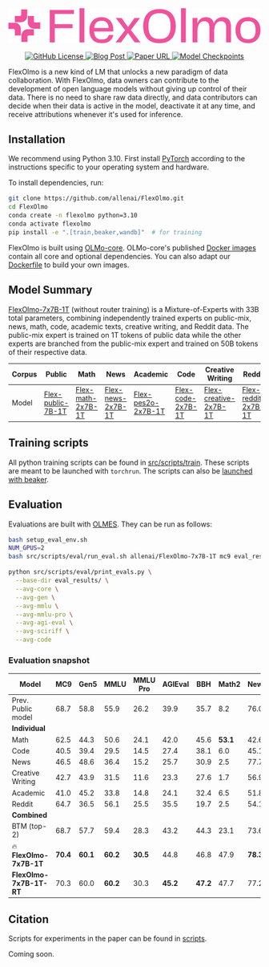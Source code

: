 <div align="center">
  <!-- <img src="https://github.com/allenai/OLMo/assets/8812459/774ac485-a535-4768-8f7c-db7be20f5cc3" width="300"/> -->
  <img src="https://github.com/allenai/FlexOlmo/blob/main/assets/FlexOlmo_Logo.png" alt="FlexOlmo Logo" style="margin-left:'auto' margin-right:'auto' display:'block'"/>
  <br>
</div>
<p align="center">
  <a href="https://github.com/allenai/FlexOlmo/blob/main/LICENSE">
    <img alt="GitHub License" src="https://img.shields.io/github/license/allenai/OLMo">
  </a>
  <a href="https://allenai.org/blog/flexolmo">
    <img alt="Blog Post" src="https://img.shields.io/badge/FlexOlmo-blog-F0529C">
  </a>
  <a href="">
    <img alt="Paper URL" src="https://img.shields.io/badge/arxiv-blue">
  </a>
  <a href="https://huggingface.co/collections/allenai/flexolmo-68471177a386b6e20a54c55f">
    <img alt="Model Checkpoints" src="https://img.shields.io/badge/%F0%9F%A4%97%20HF-Models-yellow">
  </a>
</p>

FlexOlmo is a new kind of LM that unlocks a new paradigm of data collaboration. With FlexOlmo, data owners can contribute to the development of open language models without giving up control of their data. There is no need to share raw data directly, and data contributors can decide when their data is active in the model, deactivate it at any time, and receive attributions whenever it's used for inference.


## Installation

We recommend using Python 3.10. First install [PyTorch](https://pytorch.org) according to the instructions specific to your operating system and hardware. 

To install dependencies, run:

```bash
git clone https://github.com/allenai/FlexOlmo.git
cd FlexOlmo
conda create -n flexolmo python=3.10
conda activate flexolmo
pip install -e ".[train,beaker,wandb]"  # for training
```

FlexOlmo is built using [OLMo-core](https://github.com/allenai/OLMo-core.git). OLMo-core's published [Docker images](https://github.com/orgs/allenai/packages?repo_name=OLMo-core) contain all core and optional dependencies. You can also adapt our [Dockerfile](https://github.com/allenai/FlexOlmo/blob/main/src/Dockerfile) to build your own images.

## Model Summary

[FlexOlmo-7x7B-1T](https://huggingface.co/allenai/FlexOlmo-7x7B-1T) (without router training) is a Mixture-of-Experts with 33B total parameters, combining independently trained experts on public-mix, news, math, code, academic texts, creative writing, and Reddit data. The public-mix expert is trained on 1T tokens of public data while the other experts are branched from the public-mix expert and trained on 50B tokens of their respective data.


| Corpus            | Public | Math | News           | Academic          | Code           | Creative Writing | Reddit         |
|------------------|----------------|----------------|----------------|----------------|----------------|------------------|----------------|
| Model            |  [Flex-public-7B-1T](https://huggingface.co/allenai/Flex-public-7B-1T) |  [Flex-math-2x7B-1T](https://huggingface.co/allenai/Flex-math-2x7B-1T) | [Flex-news-2x7B-1T](https://huggingface.co/allenai/Flex-news-2x7B-1T) | [Flex-pes2o-2x7B-1T](https://huggingface.co/allenai/Flex-pes2o-2x7B-1T) | [Flex-code-2x7B-1T](https://huggingface.co/allenai/Flex-code-2x7B-1T) |  [Flex-creative-2x7B-1T](https://huggingface.co/allenai/Flex-creative-2x7B-1T) | [Flex-reddit-2x7B-1T](https://huggingface.co/allenai/Flex-reddit-2x7B-1T) |


## Training scripts

All python training scripts can be found in [src/scripts/train](src/scripts/train/). These scripts are meant to be launched with `torchrun`.
The scripts can also be [launched with beaker](src/scripts/beaker/).


## Evaluation

Evaluations are built with [OLMES](https://github.com/allenai/olmes). They can be run as follows:

```bash
bash setup_eval_env.sh
NUM_GPUS=2
bash src/scripts/eval/run_eval.sh allenai/FlexOlmo-7x7B-1T mc9 eval_results/ ${NUM_GPUS}
```

```bash
python src/scripts/eval/print_evals.py \
  --base-dir eval_results/ \
  --avg-core \
  --avg-gen \
  --avg-mmlu \
  --avg-mmlu-pro \
  --avg-agi-eval \
  --avg-sciriff \
  --avg-code
```

### Evaluation snapshot

| **Model** | **MC9** | **Gen5** | **MMLU** | **MMLU Pro** | **AGIEval** | **BBH** | **Math2** | **NewsG** | **PoemG** | **SciRIFF5** | **Code4** | **Avg.** |
|----------|--------|----------|----------|--------------|-------------|---------|-----------|-----------|-----------|--------------|-----------|----------|
| Prev. Public model | 68.7 | 58.8 | 55.9 | 26.2 | 39.9 | 35.7 | 8.2 | 76.0 | 47.8 | 48.1 | 1.1 | 42.4 |
| **Individual** |
| Math | 62.5 | 44.3 | 50.6 | 24.1 | 42.0 | 45.6 | **53.1** | 42.6 | 28.0 | 50.7 | 15.8 | 41.8 |
| Code| 40.5 | 39.4 | 29.5 | 14.5 | 27.4 | 38.1 | 6.0 | 45.1 | 28.2 | 48.0 | 21.0 | 30.7 |
| News | 46.5 | 48.6 | 36.4 | 15.2 | 25.7 | 30.9 | 2.5 | 77.7 | 26.9 | 47.0 | 0.0 | 32.5 |
| Creative Writing | 42.7 | 43.9 | 31.5 | 11.6 | 23.3 | 27.6 | 1.7 | 56.9 | **67.5** | 42.4 | 0.0 | 31.7 |
| Academic | 41.0 | 45.2 | 33.8 | 14.8 | 24.1 | 32.4 | 6.5 | 51.8 | 23.0 | 52.0 | 0.0 | 29.5 |
| Reddit | 64.7 | 36.5 | 56.1 | 25.5 | 35.5 | 19.7 | 2.5 | 54.1 | 8.6 | 32.7 | 1.7 | 30.7 |
| **Combined** |
| BTM (top-2) | 68.7 | 57.7 | 59.4 | 28.3 | 43.2 | 44.3 | 23.1 | 73.6 | 54.4 | 46.3 | **24.0** | 47.6 |
| 🔥 **FlexOlmo-7x7B-1T** | **70.4** | **60.1** | **60.2** | **30.5** | 44.8 | 46.8 | 47.9 | **78.3** | 66.2 | 53.8 | 14.6 | 52.0 |
| **FlexOlmo-7x7B-1T-RT** | 70.3 | 60.0 | **60.2** | 30.3 | **45.2** | **47.2** | 47.7 | 77.2 | **67.6** | **53.9** | 13.3 | **52.2** |


## Citation

Scripts for experiments in the paper can be found in [scripts](scripts/).

Coming soon.